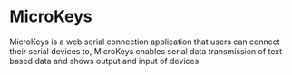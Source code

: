 # MicroKeys
MicroKeys is a web serial connection application that users can connect their serial devices to, MicroKeys enables serial data transmission of text based data and shows output and input of devices
